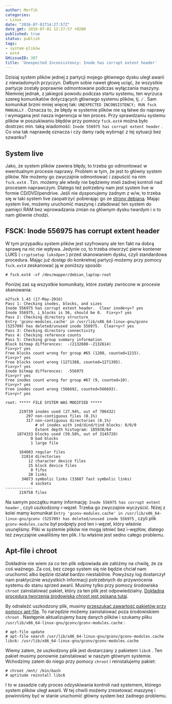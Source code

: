 ```yaml
---
author: Morfik
categories:
- Linux
date: "2016-07-01T14:27:57Z"
date_gmt: 2016-07-01 12:27:57 +0200
published: true
status: publish
tags:
- system-plików
- ext4
GHissueID: 387
title: 'Unexpected Inconsistency: Inode has corrupt extent header'
---
```


Dzisiaj system plików jednej z partycji mojego głównego dysku uległ awarii z niewiadomych przyczyn.
Dałbym sobie nawet głowę uciąć, że wszystkie partycje zostały poprawnie odmontowane podczas
wyłączania maszyny. Niemniej jednak, z jakiegoś powodu podczas startu systemu, ten wyrzuca szereg
komunikatów dotyczących głównego systemu plików, tj. `/` . Sam komunikat brzmi mniej więcej tak:
`UNEXPECTED INCONSISTENCY; RUN fsck MANUALLY` . Oznacza to, że błędy w systemie plików nie są łatwe
do naprawy i wymagana jest nasza ingerencja w ten proces. Przy sprawdzaniu systemu plików w
poszukiwaniu błędów przy pomocy `fsck.ext4` można było dostrzec min. taką wiadomość: `Inode 556975
has corrupt extent header` . Co ona tak naprawdę oznacza i czy damy radę wybrnąć z tej sytuacji bez
szwanku?

<!--more-->
## System live

Jako, że system plików zawiera błędy, to trzeba go odmontować w ewentualnym procesie naprawy.
Problem w tym, że jest to główny system plików. Nie możemy go zwyczajnie odmontować i zapuścić na
nim `fsck.ext4` . Tzn. możemy ale wtedy nie będziemy mieli żadnej kontroli nad procesem naprawczym.
Dlatego też potrzebny nam jest system live w formie CD/DVD/pendrive. Jeśli nie dysponujemy żadnym z
w/w, to trzeba się w taki system live zaopatrzyć pobierając go ze [strony
debiana](https://www.debian.org/CD/live/). Mając system live, możemy uruchomić maszynę i załadować
ten system do pamięci RAM bez wprowadzania zmian na głównym dysku twardym i o to nam głównie chodzi.

## FSCK: Inode 556975 has corrupt extent header

W tym przypadku system plików jest szyfrowany ale ten fakt na dobrą sprawę na nic nie wpływa.
Jedynie co, to trzeba otworzyć pierw kontener LUKS ( `cryptsetup luksOpen` ) przed skanowaniem
dysku, czyli standardowa procedura. Mając już dostęp do konkretnej partycji możemy przy pomocy
`fsck.ext4` zeskanować ją w poniższy sposób:

    # fsck.ext4 -vf /dev/mapper/debian_laptop-root

Poniżej zaś są wszystkie komunikaty, które zostały zwrócone w procesie skanowania:

    e2fsck 1.43 (17-May-2016)
    Pass 1: Checking inodes, blocks, and sizes
    Inode 556975 has corrupt extent header.  Clear inode<y>? yes
    Inode 556975, i_blocks is 56, should be 0.  Fix<y>? yes
    Pass 2: Checking directory structure
    Entry 'gconv-modules.cache' in /usr/lib/x86_64-linux-gnu/gconv (525709) has deleted/unused inode 556975.  Clear<y>? yes
    Pass 3: Checking directory connectivity
    Pass 4: Checking reference counts
    Pass 5: Checking group summary information
    Block bitmap differences:  -(2132608--2132614)
    Fix<y>? yes
    Free blocks count wrong for group #65 (1208, counted=1215).
    Fix<y>? yes
    Free blocks count wrong (1271388, counted=1271395).
    Fix<y>? yes
    Inode bitmap differences:  -556975
    Fix<y>? yes
    Free inodes count wrong for group #67 (9, counted=10).
    Fix<y>? yes
    Free inodes count wrong (566692, counted=566693).
    Fix<y>? yes

    root: ***** FILE SYSTEM WAS MODIFIED *****

          219739 inodes used (27.94%, out of 786432)
             297 non-contiguous files (0.1%)
             317 non-contiguous directories (0.1%)
                 # of inodes with ind/dind/tind blocks: 0/0/0
                 Extent depth histogram: 185938/64
         1874333 blocks used (59.58%, out of 3145728)
               0 bad blocks
               1 large file

          164603 regular files
           21014 directories
              12 character device files
              25 block device files
               0 fifos
              28 links
           34073 symbolic links (33687 fast symbolic links)
               4 sockets
    ------------
          219758 files

Na samym początku mamy informację: `Inode 556975 has corrupt extent header` , czyli uszkodzony
i-węzeł. Trzeba go zwyczajnie wyczyścić. Niżej z kolei mamy komunikat `Entry 'gconv-modules.cache'
in /usr/lib/x86_64-linux-gnu/gconv (525709) has deleted/unused inode 556975` , czyli plik
`gconv-modules.cache` był podpięty pod ten i-węzeł, który właśnie usunęliśmy. Pliki w systemie
plików nie mogą istnieć bez i-węzłów, dlatego też zwyczajnie uwaliliśmy ten plik. I tu właśnie jest
sedno całego problemu.

## Apt-file i chroot

Dokładnie nie wiem za co ten plik odpowiada ale załóżmy na chwilę, że za coś ważnego. Za coś, bez
czego system się nie będzie chciał nam uruchomić albo będzie działał bardzo niestabilnie. Powyższy
log dostarczył nam praktycznie wszystkich informacji potrzebnych do przywrócenia systemu do stanu
sprzed awarii. Musimy tylko przy pomocy środowiska `chroot` zainstalować pakiet, który za ten plik
jest odpowiedzialny. [Dokładna procedura tworzenia środowiska chroot jest opisana
tutaj](/post/przygotowanie-srodowiska-chroot-do-pracy/).

By odnaleźć uszkodzony plik, musimy [przeszukać zawartość pakietów przy pomocy
apt-file](/post/przeszukiwanie-zawartosci-pakietow-apt-file/). To narzędzie możemy
zainstalować poza środowiskiem `chroot` . Następnie aktualizujemy bazę danych plików i szukamy pliku
`/usr/lib/x86_64-linux-gnu/gconv/gconv-modules.cache` :

    # apt-file update
    # apt-file search /usr/lib/x86_64-linux-gnu/gconv/gconv-modules.cache
    libc6: /usr/lib/x86_64-linux-gnu/gconv/gconv-modules.cache

Wiemy zatem, że uszkodzony plik jest dostarczany z pakietem `libc6` . Ten pakiet musimy ponownie
zainstalować w naszym głównym systemie. Wchodzimy zatem do niego przy pomocy `chroot` i
reinstalujemy pakiet:

    # chroot /mnt/ /bin/bash
    # aptitude reinstall libc6

I to w zasadzie cały proces odzyskiwania kontroli nad systemem, którego system plików uległ awarii.
W tej chwili możemy zresetować maszynę i powinniśmy być w stanie uruchomić główny system bez żadnego
problemu.
